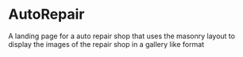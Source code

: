 # AutoRepair
A landing page for a auto repair shop that  uses the masonry layout to display the images of the repair shop in a gallery like format
